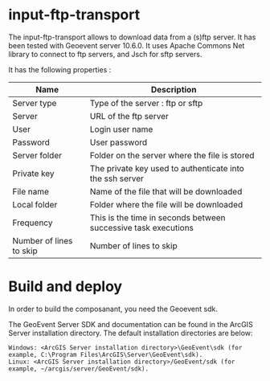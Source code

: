 # input-ftp-transport

The input-ftp-transport allows to download data from a (s)ftp server. It has been tested with Geoevent server 10.6.0.
It uses Apache Commons Net library to connect to ftp servers, and Jsch for sftp servers.

It has the following properties :

| Name | Description |
| ------ | ------ |
| Server type | Type of the server : ftp or sftp |
| Server | URL of the ftp server |
| User | Login user name |
| Password | User password |
| Server folder | Folder on the server where the file is stored |
| Private key | The private key used to authenticate into the ssh server |
| File name | Name of the file that will be downloaded |
| Local folder | Folder where the file will be downloaded |
| Frequency | This is the time in seconds between successive task executions |
| Number of lines to skip | Number of lines to skip |

# Build and deploy

In order to build the composanant, you need the Geoevent sdk.

The GeoEvent Server SDK and documentation can be found in the ArcGIS Server installation directory. The default installation directories are below:

    Windows: <ArcGIS Server installation directory>\GeoEvent\sdk (for example, C:\Program Files\ArcGIS\Server\GeoEvent\sdk).
    Linux: <ArcGIS Server installation directory>/GeoEvent/sdk (for example, ~/arcgis/server/GeoEvent/sdk).